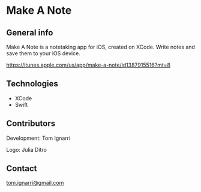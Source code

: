 # Make A Note

## General info
Make A Note is a notetaking app for iOS, created on XCode.
Write notes and save them to your iOS device.

https://itunes.apple.com/us/app/make-a-note/id1387915516?mt=8

## Technologies
* XCode
* Swift

## Contributors
Development:
Tom Ignarri

Logo:
Julia Ditro

## Contact
tom.ignarri@gmail.com
